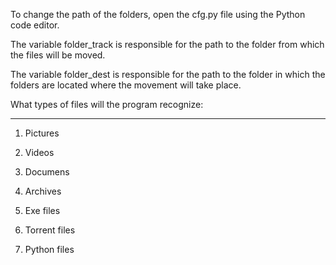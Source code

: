 To change the path of the folders, open the cfg.py file using the Python code editor. 

The variable folder_track is responsible for the path to the folder from which the files will be moved.

The variable folder_dest is responsible for the path to the folder in which the folders are located where the movement will take place.

What types of files will the program recognize:
***
  1. Pictures
  
  2. Videos
  
  3. Documens
  
  4. Archives
  
  5. Exe files
  
  6. Torrent files
  
  7. Python files
